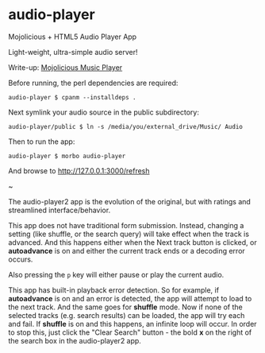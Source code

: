 # audio-player
Mojolicious + HTML5 Audio Player App

Light-weight, ultra-simple audio server!

Write-up: [Mojolicious Music Player](https://ology.github.io/2021/06/04/mojolicious-music-player/)

Before running, the perl dependencies are required:

    audio-player $ cpanm --installdeps .

Next symlink your audio source in the public subdirectory:

    audio-player/public $ ln -s /media/you/external_drive/Music/ Audio

Then to run the app:

    audio-player $ morbo audio-player

And browse to http://127.0.0.1:3000/refresh

~

The audio-player2 app is the evolution of the original, but with ratings and streamlined interface/behavior.

This app does not have traditional form submission. Instead, changing a setting (like shuffle, or the search query) will take effect when the track is advanced.  And this happens either when the Next track button is clicked, or **autoadvance** is on and either the current track ends or a decoding error occurs.

Also pressing the `p` key will either pause or play the current audio.

This app has built-in playback error detection.  So for example, if **autoadvance** is on and an error is detected, the app will attempt to load to the next track. And the same goes for **shuffle** mode.  Now if none of the selected tracks (e.g. search results) can be loaded, the app will try each and fail.  If **shuffle** is on and this happens, an infinite loop will occur.  In order to stop this, just click the "Clear Search" button - the bold **x** on the right of the search box in the audio-player2 app.

